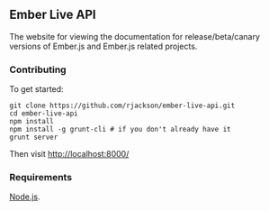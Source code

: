 ## Ember Live API

The website for viewing the documentation for release/beta/canary versions of Ember.js and Ember.js related projects.

### Contributing

To get started:

```
git clone https://github.com/rjackson/ember-live-api.git
cd ember-live-api
npm install
npm install -g grunt-cli # if you don't already have it
grunt server
```

Then visit [http://localhost:8000/](http://localhost:8000/)

### Requirements

[Node.js](http://nodejs.org).
